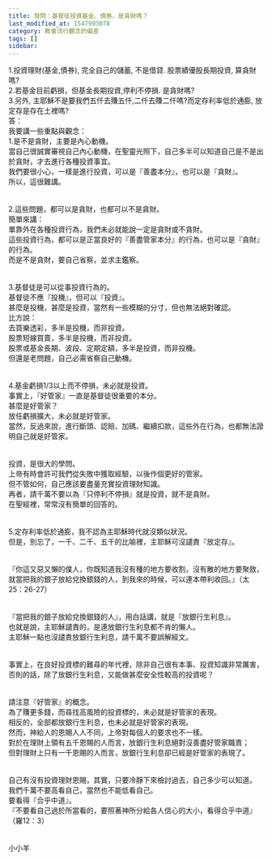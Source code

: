 ```yaml
---
title: 發問：基督徒投資基金、債券，是貪財嗎？
last_modified_at: 1547993078
category: 教會流行觀念的偏差
tags: []
sidebar: 
---
```


<p>1.投資理財(基金,債券), 完全自己的儲蓄, 不是借貸. 股票績優股長期投資, 算貪財嗎?<br/>2.若基金目前虧損，但基金長期投資,停利不停損.  是貪財嗎?<br/>3.另外, 主耶穌不是要我們五仟去賺五仟,二仟去賺二仟嗎?而定存利率低於通膨, 放定存是存在土裡嗎?<br/><!--more-->答：<br/>我要講一些重點與觀念：<br/>1.是不是貪財，主要是內心動機。<br/>當自己很誠實審視自己內心動機，在聖靈光照下，自己多半可以知道自己是不是出於貪財，才去進行各種投資事宜。<br/>我們要很小心，一樣是進行投資，可以是『善盡本分』，也可以是『貪財』。<br/>所以，這很難講。<br/> <br/><br/>2.這些問題，都可以是貪財，也都可以不是貪財。<br/>簡單來講：<br/>單靠外在各種投資行為，我們未必就能說一定是貪財或不貪財。<br/>這些投資行為，都可以是正當良好的『善盡管家本分』的行為，也可以是『貪財』的行為。<br/>而是不是貪財，要自己省察，並求主鑑察。<br/> <br/><br/>3.基督徒是可以從事投資行為的。<br/>基督徒不應『投機』，但可以『投資』。<br/>甚麼是投機，甚麼是投資，當然有一些模糊的分寸，但也無法絕對確認。<br/>比方說：<br/>去買樂透彩，多半是投機，而非投資。<br/>股票短線買賣，多半是投機，而非投資。<br/>股票或基金長期、波段、定期定額，多半是投資，而非投機。<br/>但還是老問題，自己必需省察自己動機。<br/> <br/><br/>4.基金虧損1/3以上而不停損，未必就是投資。<br/>事實上，『好管家』一直是基督徒很重要的本分。<br/>甚麼是好管家？<br/>放任虧損擴大，未必就是好管家。<br/>當然，反過來說，進行斷頭、認賠、加碼、繼續扣款，這些外在行為，也都無法證明自己就是好管家。<br/> <br/><br/>投資，是很大的學問。<br/>上帝有時會許可我們從失敗中獲取經驗，以後作個更好的管家。<br/>但不管如何，自己應該要盡量充實投資理財知識。<br/>再者，請千萬不要以為『只停利不停損』就是投資，就不是貪財。<br/>在聖經裡，常常沒有簡單的回答的。<br/> <br/><br/>5.定存利率低於通膨，我不認為主耶穌時代就沒類似狀況。<br/>但是，別忘了，一千、二千、五千的比喻裡，主耶穌可沒譴責『放定存』。<br/> <br/><br/>『你這又惡又懶的僕人，你既知道我沒有種的地方要收割，沒有散的地方要聚斂，就當把我的銀子放給兌換銀錢的人，到我來的時候，可以連本帶利收回。』（太25：26-27）<br/><br/> <br/>『當把我的銀子放給兌換銀錢的人』，用白話講，就是『放銀行生利息』。<br/>也就是說，主耶穌譴責的，是連放銀行生利息都不肯的懶人。<br/>主耶穌一點也沒譴責放銀行生利息，請千萬不要誤解經文。<br/><br/> <br/>事實上，在良好投資標的難尋的年代裡，除非自己很有本事、投資知識非常厲害，否則的話，除了放銀行生利息，又能做甚麼安全性較高的投資呢？<br/> <br/><br/>請注意『好管家』的概念。<br/>為了賺更多錢，而尋找高風險的投資標的，未必就是好管家的表現。<br/>相反的，全部都放銀行生利息，也未必就是好管家的表現。<br/>然而，神給人的恩賜人人不同，上帝對每個人的要求也不一樣。<br/>對於在理財上領有五千恩賜的人而言，放銀行生利息絕對沒善盡好管家職責；<br/>但對理財上只有一千恩賜的人而言，放銀行生利息卻已經是好管家的表現了。<br/><br/> <br/>自己有沒有投資理財恩賜，其實，只要冷靜下來檢討過去，自己多少可以知道。<br/>我們千萬不要高看自己，當然也不能低看自己。<br/>要看得『合乎中道』。<br/>『不要看自己過於所當看的，要照著神所分給各人信心的大小，看得合乎中道』（羅12：3）<br/><br/><br/>小小羊
</p>